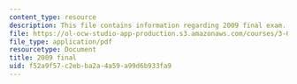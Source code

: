```yaml
---
content_type: resource
description: This file contains information regarding 2009 final exam.
file: https://ol-ocw-studio-app-production.s3.amazonaws.com/courses/3-044-materials-processing-spring-2013/f52a9f57c2ebba2a4a59a99d6b933fa9_MIT3_044S13_2009final.pdf
file_type: application/pdf
resourcetype: Document
title: 2009 final
uid: f52a9f57-c2eb-ba2a-4a59-a99d6b933fa9
---
```

